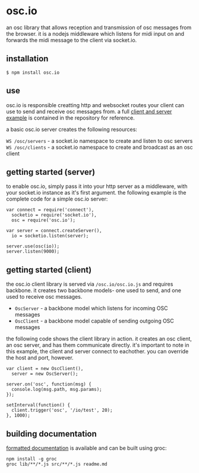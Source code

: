 # osc.io

an osc library that allows reception and transmission of osc messages from the browser. it is a nodejs middleware which listens for midi input on and forwards the midi message to the client via socket.io.

## installation

    $ npm install osc.io  

## use

osc.io is responsible creatting http and websocket routes your client can use to send and receive osc messages from. a full [client and server example](https://github.com/catshirt/midi.io/tree/master/example) is contained in the repository for reference.

a basic osc.io server creates the following resources:

`WS /osc/servers` - a socket.io namespace to create and listen to osc servers
`WS /osc/clients` - a socket.io namespace to create and broadcast as an osc client

## getting started (server)

to enable osc.io, simply pass it into your http server as a middleware, with your socket.io instance as it's first argument. the following example is the complete code for a simple osc.io server:

```
var connect = require('connect'),
  socketio = require('socket.io'),
  osc = require('osc.io');

var server = connect.createServer(),
  io = socketio.listen(server);

server.use(osc(io));
server.listen(9000);
```

## getting started (client)

the osc.io client library is served via `/osc.io/osc.io.js` and requires backbone. it creates two backbone models- one used to send, and one used to receive osc messages.

- `OscServer` - a backbone model which listens for incoming OSC messages
- `OscClient` - a backbone model capable of sending outgoing OSC messages

the following code shows the client library in action. it creates an osc client, an osc server, and has them communicate directly. it's important to note in this example, the client and server connect to eachother. you can override the host and port, however.

```
var client = new OscClient(),
  server = new OscServer();

server.on('osc', function(msg) {
  console.log(msg.path, msg.params);
});

setInterval(function() {
  client.trigger('osc', '/io/test', 20);
}, 1000);
```

## building documentation

[formatted documentation](http://catshirt.github.com/osc.io) is available and can be built using groc:

    npm install -g groc
    groc lib/**/*.js src/**/*.js readme.md